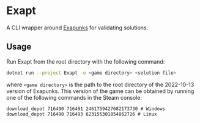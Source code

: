 # Exapt

A CLI wrapper around [Exapunks](https://store.steampowered.com/app/716490/EXAPUNKS/) for validating solutions.

## Usage

Run Exapt from the root directory with the following command:

```sh
dotnet run --project Exapt -e <game directory> <solution file>
```

where `<game directory>` is the path to the root directory of the 2022-10-13 version of Exapunks. This version of the game can be obtained by running one of the following commands in the Steam console:

```text
download_depot 716490 716491 2461759427682173730 # Windows
download_depot 716490 716493 623155301854862726 # Linux
```
